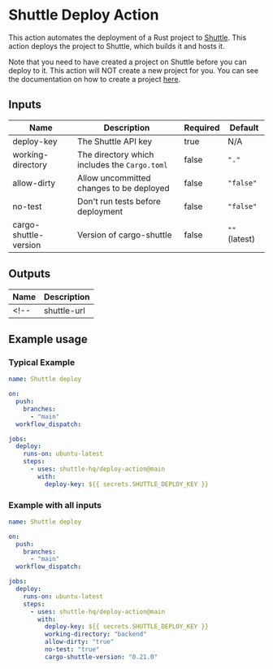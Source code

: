 # Shuttle Deploy Action

This action automates the deployment of a Rust project to [Shuttle](https://www.shuttle.rs/). This action deploys the project to Shuttle, which builds it and hosts it.

Note that you need to have created a project on Shuttle before you can deploy to it. This action will NOT create a new project for you.
You can see the documentation on how to create a project [here](https://docs.shuttle.rs/introduction/quick-start).

## Inputs

| Name | Description | Required | Default |
| --- | --- | --- | --- |
| deploy-key | The Shuttle API key | true | N/A |
| working-directory | The directory which includes the `Cargo.toml` | false | `"."` |
| allow-dirty | Allow uncommitted changes to be deployed | false | `"false"` |
| no-test | Don't run tests before deployment | false | `"false"` |
| cargo-shuttle-version | Version of cargo-shuttle | false | `""` (latest) |

## Outputs

| Name | Description |
| --- | --- |
<!-- | shuttle-url | The URL of the deployed project | -->

## Example usage

### Typical Example

```yaml
name: Shuttle deploy

on:
  push:
    branches:
      - "main"
  workflow_dispatch:

jobs:
  deploy:
    runs-on: ubuntu-latest
    steps:
      - uses: shuttle-hq/deploy-action@main
        with:
          deploy-key: ${{ secrets.SHUTTLE_DEPLOY_KEY }}
```

### Example with all inputs

```yaml
name: Shuttle deploy

on:
  push:
    branches:
      - "main"
  workflow_dispatch:

jobs:
  deploy:
    runs-on: ubuntu-latest
    steps:
      - uses: shuttle-hq/deploy-action@main
        with:
          deploy-key: ${{ secrets.SHUTTLE_DEPLOY_KEY }}
          working-directory: "backend"
          allow-dirty: "true"
          no-test: "true"
          cargo-shuttle-version: "0.21.0"
```
